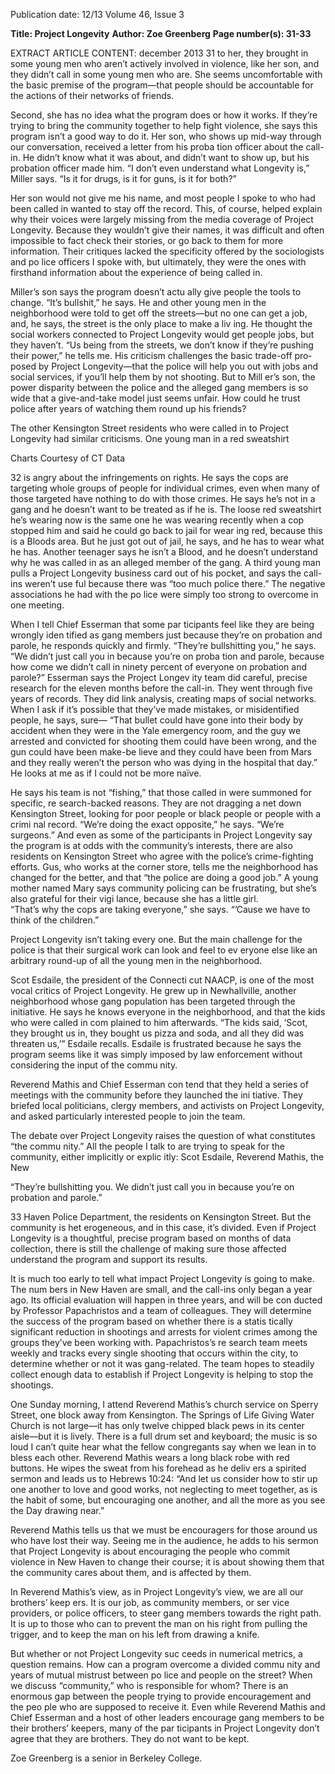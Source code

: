 Publication date: 12/13
Volume 46, Issue 3

**Title: Project Longevity**
**Author: Zoe Greenberg**
**Page number(s): 31-33**

EXTRACT ARTICLE CONTENT:
december 2013
31
to her, they brought in some young men who 
aren’t actively involved in violence, like her 
son, and they didn’t call in some young men who 
are. She seems uncomfortable with the basic 
premise of the program—that people should be 
accountable for the actions of their networks 
of friends.  

Second, she has no idea what the program 
does or how it works. If they’re trying to bring 
the community together to help fight violence, 
she says this program isn’t a good way to do it. 
Her son, who shows up mid-way through our 
conversation, received a letter from his proba­
tion officer about the call-in. He didn’t know 
what it was about, and didn’t want to show up, 
but his probation officer made him. “I don’t even 
understand what Longevity is,” Miller says. “Is 
it for drugs, is it for guns, is it for both?” 

Her son would not give me his name, and 
most people I spoke to who had been called in 
wanted to stay off the record. This, of course, 
helped explain why their voices were largely 
missing from the media coverage of Project 
Longevity. Because they wouldn’t give their 
names, it was difficult and often impossible to 
fact check their stories, or go back to them for 
more information. Their critiques lacked the 
specificity offered by the sociologists and po­
lice officers I spoke with, but ultimately, they 
were the ones with firsthand information about 
the experience of being called in. 

Miller’s son says the program doesn’t actu­
ally give people the tools to change. 
“It’s bullshit,” he says. He and other young 
men in the neighborhood were told to get off 
the streets—but no one can get a job, and, he 
says, the street is the only place to make a liv­
ing. He thought the social workers connected 
to Project Longevity would get people jobs, but 
they haven’t.
“Us being from the streets, we don’t know 
if they’re pushing their power,” he tells me. His 
criticism challenges the basic trade-off pro­
posed by Project Longevity—that the police 
will help you out with jobs and social services, 
if you’ll help them by not shooting. But to Mill­
er’s son, the power disparity between the police 
and the alleged gang members is so wide that 
a give-and-take model just seems unfair. How 
could he trust police after years of watching 
them round up his friends? 

The other Kensington Street residents who 
were called in to Project Longevity had similar 
criticisms. One young man in a red sweatshirt 


Charts Courtesy of CT Data


32
is angry about the infringements on rights. He 
says the cops are targeting whole groups of 
people for individual crimes, even when many 
of those targeted have nothing to do with those 
crimes. He says he’s not in a gang and he doesn’t 
want to be treated as if he is.  The loose red 
sweatshirt he’s wearing now is the same one 
he was wearing recently when a cop stopped 
him and said he could go back to jail for wear­
ing red, because this is a Bloods area. But he just 
got out of jail, he says, and he has to wear what 
he has. Another teenager 
says he isn’t a Blood, and he 
doesn’t understand why he 
was called in as an alleged 
member of the gang. A third 
young man pulls a Project 
Longevity business card out 
of his pocket, and says the call-ins weren’t use­
ful because there was “too much police there.” 
The negative associations he had with the po­
lice were simply too strong to overcome in one 
meeting.  

When I tell Chief Esserman that some par­
ticipants feel like they are being wrongly iden­
tified as gang members just because they’re on 
probation and parole, he responds quickly and 
firmly. 
“They’re bullshitting you,” he says. “We 
didn’t just call you in because you’re on proba­
tion and parole, because how come we didn’t 
call in ninety percent of everyone on probation 
and parole?” Esserman says the Project Longev­
ity team did careful, precise research for the 
eleven months before the call-in. They went 
through five years of records. They did link 
analysis, creating maps of social networks. 
When I ask if it’s possible that they’ve made 
mistakes, or misidentified people, he says, 
sure—
“That bullet could have gone into their 
body by accident when they were in the Yale 
emergency room, and the guy we arrested and 
convicted for shooting them could have been 
wrong, and the gun could have been make-be­
lieve and they could have been from Mars and 
they really weren’t the person who was dying 
in the hospital that day.” He looks at me as if I 
could not be more naïve. 

He says his team is not “fishing,” that those 
called in were summoned for specific, re­
search-backed reasons. They are not dragging 
a net down Kensington Street, looking for poor 
people or black people or people with a crimi­
nal record. “We’re doing the exact opposite,” he 
says. “We’re surgeons.”
And even as some of the participants in 
Project Longevity say the program is at odds 
with the community’s interests, there are also 
residents on Kensington Street who agree 
with the police’s crime-fighting efforts. Gus, 
who works at the corner store, tells me the 
neighborhood has changed for the better, and 
that “the police are doing a good job.” A young 
mother named Mary says 
community policing can 
be frustrating, but she’s 
also grateful for their vigi­
lance, because she has a 
little girl. 	
“That’s why the cops 
are taking everyone,” she says. “’Cause we have 
to think of the children.”
	

Project Longevity isn’t taking every­
one. But the main challenge for the police is 
that their surgical work can look and feel to ev­
eryone else like an arbitrary round-up of all the 
young men in the neighborhood. 

Scot Esdaile, the president of the Connecti­
cut NAACP, is one of the most vocal critics of 
Project Longevity. He grew up in Newhallville, 
another neighborhood whose gang population 
has been targeted through the initiative. He 
says he knows everyone in the neighborhood, 
and that the kids who were called in com­
plained to him afterwards. 
“The kids said, ‘Scot, they brought us in, 
they bought us pizza and soda, and all they did 
was threaten us,’” Esdaile recalls. Esdaile is 
frustrated because he says the program seems 
like it was simply imposed by law enforcement 
without considering the input of the commu­
nity. 

Reverend Mathis and Chief Esserman con­
tend that they held a series of meetings with 
the community before they launched the ini­
tiative. They briefed local politicians, clergy 
members, and activists on Project Longevity, 
and asked particularly interested people to 
join the team. 

The debate over Project Longevity raises 
the question of what constitutes “the commu­
nity.” All the people I talk to are trying to speak 
for the community, either implicitly or explic­
itly: Scot Esdaile, Reverend Mathis, the New 


“They’re bullshitting you. 
We didn’t just call you 
in because you’re on 
probation and parole.”


33
Haven Police Department, the residents on 
Kensington Street. But the community is het­
erogeneous, and in this case, it’s divided. Even 
if Project Longevity is a thoughtful, precise 
program based on months of data collection, 
there is still the challenge of making sure those 
affected understand the program and support 
its results. 

It is much too early to tell what impact 
Project Longevity is going to make. The num­
bers in New Haven are small, and the call-ins 
only began a year ago. Its official evaluation 
will happen in three years, and will be con­
ducted by Professor Papachristos and a team of 
colleagues. They will determine the success of 
the program based on whether there is a statis­
tically significant reduction in shootings and 
arrests for violent crimes among the groups 
they’ve been working with. Papachristos’s re­
search team meets weekly and tracks every 
single shooting that occurs within the city, to 
determine whether or not it was gang-related. 
The team hopes to steadily collect enough data 
to establish if Project Longevity is helping to 
stop the shootings.  

One Sunday morning, I attend Reverend 
Mathis’s church service on Sperry Street, one 
block away from Kensington. The Springs of 
Life Giving Water Church is not large—it has 
only twelve chipped black pews in its center 
aisle—but it is lively. There is a full drum set 
and keyboard; the music is so loud I can’t quite 
hear what the fellow congregants say when we 
lean in to bless each other. Reverend Mathis 
wears a long black robe with red buttons. He 
wipes the sweat from his forehead as he deliv­
ers a spirited sermon and leads us to Hebrews 
10:24: “And let us consider how to stir up one 
another to love and good works, not neglecting 
to meet together, as is the habit of some, but 
encouraging one another, and all the more as 
you see the Day drawing near.” 

Reverend Mathis tells us that we must be 
encouragers for those around us who have lost 
their way. Seeing me in the audience, he adds 
to his sermon that Project Longevity is about 
encouraging the people who commit violence 
in New Haven to change their course; it is about 
showing them that the community cares about 
them, and is affected by them. 

In Reverend Mathis’s view, as in Project 
Longevity’s view, we are all our brothers’ keep­
ers. It is our job, as community members, or ser­
vice providers, or police officers, to steer gang 
members towards the right path.  It is up to 
those who can to prevent the man on his right 
from pulling the trigger, and to keep the man 
on his left from drawing a knife. 

But whether or not Project Longevity suc­
ceeds in numerical metrics, a question remains. 
How can a program overcome a divided commu­
nity and years of mutual mistrust between po­
lice and people on the street? When we discuss 
“community,” who is responsible for whom? 
There is an enormous gap between the people 
trying to provide encouragement and the peo­
ple who are supposed to receive it. Even while 
Reverend Mathis and Chief Esserman and a 
host of other leaders encourage gang members 
to be their brothers’ keepers, many of the par­
ticipants in Project Longevity don’t agree that 
they are brothers. They do not want to be kept. 

Zoe Greenberg is a senior 
in Berkeley College.